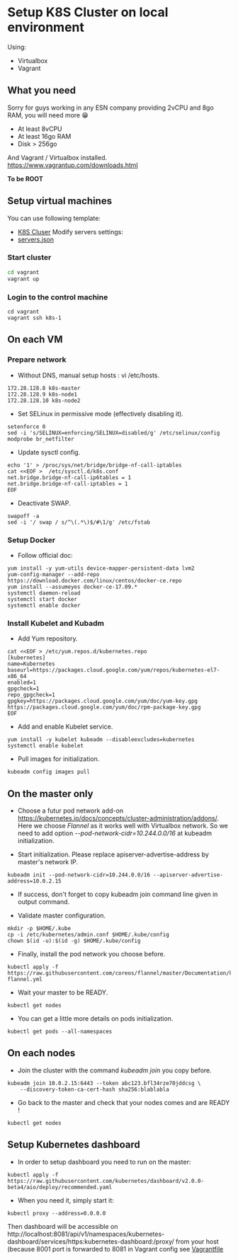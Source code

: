 # Setup K8S Cluster on local environment

Using:
- Virtualbox
- Vagrant

## What you need

Sorry for guys working in any ESN company providing 2vCPU and 8go RAM, you will need more :grin:

- At least 8vCPU
- At least 16go RAM
- Disk > 256go

And Vagrant / Virtualbox installed. https://www.vagrantup.com/downloads.html 

**To be ROOT**

## Setup virtual machines

You can use following template:
- [K8S Cluser](vagrant/Vagrantfile)
Modify servers settings:
- [servers.json](vagrant/servers.json)

### Start cluster

```bat
cd vagrant
vagrant up
```

### Login to the control machine

```
cd vagrant
vagrant ssh k8s-1
```

## On each VM

### Prepare network

- Without DNS, manual setup hosts : vi /etc/hosts.
```
172.28.128.8 k8s-master  
172.28.128.9 k8s-node1 
172.28.128.10 k8s-node2 
```

- Set SELinux in permissive mode (effectively disabling it).
```
setenforce 0
sed -i 's/SELINUX=enforcing/SELINUX=disabled/g' /etc/selinux/config
modprobe br_netfilter
```

- Update sysctl config.
```
echo '1' > /proc/sys/net/bridge/bridge-nf-call-iptables
cat <<EOF >  /etc/sysctl.d/k8s.conf
net.bridge.bridge-nf-call-ip6tables = 1
net.bridge.bridge-nf-call-iptables = 1
EOF
```

- Deactivate SWAP.
```
swapoff -a
sed -i '/ swap / s/^\(.*\)$/#\1/g' /etc/fstab
```

### Setup Docker

- Follow official doc:
```
yum install -y yum-utils device-mapper-persistent-data lvm2
yum-config-manager --add-repo https://download.docker.com/linux/centos/docker-ce.repo
yum install --assumeyes docker-ce-17.09.*
systemctl daemon-reload
systemctl start docker
systemctl enable docker
```

### Install Kubelet and Kubadm

- Add Yum repository.
```
cat <<EOF > /etc/yum.repos.d/kubernetes.repo
[kubernetes]
name=Kubernetes
baseurl=https://packages.cloud.google.com/yum/repos/kubernetes-el7-x86_64
enabled=1
gpgcheck=1
repo_gpgcheck=1
gpgkey=https://packages.cloud.google.com/yum/doc/yum-key.gpg https://packages.cloud.google.com/yum/doc/rpm-package-key.gpg
EOF
```

- Add and enable Kubelet service.
```
yum install -y kubelet kubeadm --disableexcludes=kubernetes
systemctl enable kubelet
```

- Pull images for initialization.
```
kubeadm config images pull
```

## On the master only

- Choose a futur pod network add-on https://kubernetes.io/docs/concepts/cluster-administration/addons/.
Here we choose *Flannel* as it works well with Virtualbox network.
So we need to add option *--pod-network-cidr=10.244.0.0/16* at kubeadm initialization.

- Start initialization. Please replace apiserver-advertise-address by master's network IP.
```
kubeadm init --pod-network-cidr=10.244.0.0/16 --apiserver-advertise-address=10.0.2.15
```

- If success, don't forget to copy kubeadm join command line given in output command.

- Validate master configuration.
```
mkdir -p $HOME/.kube
cp -i /etc/kubernetes/admin.conf $HOME/.kube/config
chown $(id -u):$(id -g) $HOME/.kube/config
```

- Finally, install the pod network you choose before.
```
kubectl apply -f https://raw.githubusercontent.com/coreos/flannel/master/Documentation/kube-flannel.yml
```

- Wait your master to be READY.
```
kubectl get nodes
```
- You can get a little more details on pods initialization.
```
kubectl get pods --all-namespaces
```

## On each nodes

- Join the cluster with the command *kubeadm join* you copy before.
```
kubeadm join 10.0.2.15:6443 --token abc123.bfl34rze70jddcsg \
    --discovery-token-ca-cert-hash sha256:blablabla
```

- Go back to the master and check that your nodes comes and are READY !

```
kubectl get nodes
```

## Setup Kubernetes dashboard

- In order to setup dashboard you need to run on the master:
```
kubectl apply -f https://raw.githubusercontent.com/kubernetes/dashboard/v2.0.0-beta4/aio/deploy/recommended.yaml
```

- When you need it, simply start it:
```
kubectl proxy --address=0.0.0.0
```
Then dashboard will be accessible on http://localhost:8081/api/v1/namespaces/kubernetes-dashboard/services/https:kubernetes-dashboard:/proxy/ from your host (because 8001 port is forwarded to 8081 in Vagrant config see [Vagrantfile](vagrant/master/Vagrantfile)
